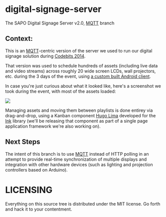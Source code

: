 digital-signage-server
======================

The SAPO Digital Signage Server v2.0, [MQTT][mqtt] branch

## Context:

This is an [MQTT][mqtt]-centric version of the server we used to run our digital signage solution during [Codebits 2014][cb].

That version was used to schedule hundreds of assets (including live data and video streams) across roughly 20 wide screen LCDs, wall projectors, etc. during the 3 days of the event, using [a custom built Android client][ac].

In case you're just curious about what it looked like, here's a screenshot we took during the event, with most of the assets loaded:

<img src="https://raw.githubusercontent.com/sapo/digital-signage-server/codebits2014/about/screenshot.jpg">

Managing assets and moving them between playlists is done entirey via drag-and-drop, using a Kanban component [Hugo Lima](https://github.com/hmiguellima) developed for the [Ink][ink] library (we'll be releasing that component as part of a single page application framework we're also working on).

## Next Steps

The intent of this branch is to use [MQTT][mqtt] instead of HTTP polling in an attempt to provide real-time synchronization of multiple displays and integration with other hardware devices (such as lighting and projection controllers based on Arduino).

# LICENSING

Everything on this source tree is distributed under the MIT license. Go forth and hack it to your contentment.

[ink]: http://ink.sapo.pt
[cb]: https://codebits.eu
[ac]: https://github.com/sapo/android-signage-client
[cl]: https://github.com/sapo/digital-signage-client
[c]: https://github.com/FedericoCeratto/bottle-cork
[b]: https://github.com/bbangert/beaker
[mqtt]: http://mqtt.org
[mk]: http://kanal.pt
